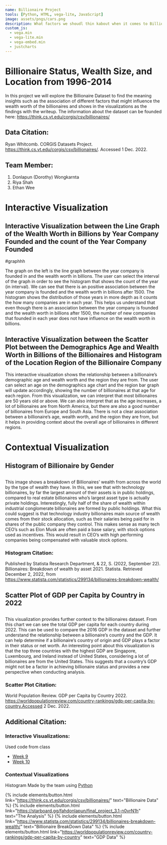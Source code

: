 ```yaml
---
name: Billionaire Project
tools: [Python, HTML, vega-lite, JavaScript]
image: assets/pngs/cars.png
description: What factors we shoudl thin kabout when it comes to Billionaires?
custom_js:
  - vega.min
  - vega-lite.min
  - vega-embed.min
  - justcharts
---
```



# Billionaire Status, Wealth Size, and Location from 1996-2014

In this project we will explore the Billionaire Dataset to find the meaning insights such as the association of different factors that might influence the wealth worth of the billionaires and shows in the visualizations as the findings with the writeup. The information about the dataset can be founded here: https://think.cs.vt.edu/corgis/csv/billionaires/

## Data Citation: 
Ryan Whitcomb. CORGIS Datasets Project. https://think.cs.vt.edu/corgis/csv/billionaires/. Accessed 1 Dec. 2022.

## Team Member:
1. Donlapun (Dorothy) Wongkarnta
2. Riya Shah 
3. Ethan Wee

# Interactive Visualization 

## Interactive Visualization between the Line Graph of the Wealth Worth in Billions by Year Company Founded and the count of the Year Company Founded

#graphhh

The graph on the left is the line graph between the year company is founded in and the wealth worth in billions. 
The user can select the interval of the graph in order to see the histogram that shows the count of the year (in interval). 
We can see that there is an positive association between the year company is founded and the wealth worth in billions after 1500. 
The histogram shows the distribution of those years in more depth as it counts the how many companies are in each year. 
This helps us understand that even though there is an association between the year company is founded and the wealth worth in billions after 1500, 
the number of new companies that founded in each year does not have influence on the wealth worth in billions.

## Interactive Visualization between the Scatter Plot between the Demographics Age and Wealth Worth in Billions of the Billionaires and Histogram of the Location Region of the Billionaire Company

This interactive visualization shows the relationship between a billionaire’s demographic age and wealth worth and the region they are from. The user can select an age on the demographics age chart and the region bar graph will update accordingly, showing the number of billionaires at that age for each region. From this visualization, we can interpret that most billionaires are 50 years old or above. We can also interpret that as the age increases, a lot of billionaires are from North America, but there are also a good number of billionaires from Europe and South Asia. There is not a clear association between a billionaire’s age, wealth worth, and the region they are from, but it helps in providing context about the overall age of billionaires in different regions.

# Contextual Visualization

## Histogram of Billionaire by Gender

![]()
 
This image shows a breakdown of Billionaires’ wealth from across the world by the type of wealth they have. In this, we see that with technology billionaires, by far the largest amount of their assets is in public holdings, compared to real estate billionaires who’s largest asset type is actually private holdings. Interestingly, fully half of the share of wealth within industrial conglomerate billionaires are formed by public holdings. What this could suggest is that technology industry billionaires main source of wealth comes from their stock allocation, such as their salaries being paid for in shares of the public company they control. This makes sense as many tech CEO’s such as Elon Musk are often paid a base salary, with stock options used as incentives. This would result in CEO’s with high performing companies being compensated with valuable stock options.

### Histogram Citation:
Published by Statista Research Department, & 22, S. (2022, September 22). Billionaires: Breakdown of wealth by asset 2021. Statista. Retrieved December 2, 2022, from https://www.statista.com/statistics/299134/billionaires-breakdown-wealth/

## Scatter Plot of GDP per Capita by Country in 2022
![]()

This visualization provides further context to the billionaires dataset. From this chart we can see the total GDP per capita for each country during 2022. This can be used to compare the 2016 GDP in the dataset and further understand the relationship between a billionaire’s country and the GDP. It can help determine if a billionaire’s country of origin and GDP plays a factor in their status or net worth. An interesting point about this visualization is that the top three countries with the highest GDP are Singapore, Luxembourg, and Ireland instead of United States, considering a lot of billionaires are from the United States. This suggests that a country’s GDP might not be a factor in achieving billionaire status and provides a new perspective when conducting analysis.

### Scatter Plot Citation:
World Population Review. GDP per Capita by Country 2022. https://worldpopulationreview.com/country-rankings/gdp-per-capita-by-country.Accessed 2 Dec. 2022.


## Additional Citation:
### Interactive Visualizations:
Used code from class
- [Week 9](https://starboard.gg/jnaiman/inClass_week09_online_fall2022-noY2U59)
- [Week 10](https://starboard.gg/jnaiman/inClass_week10_online_fall2022-nrSZM7g)
### Contextual Visualizations
Histogram
Made by the team using [Python](https://starboard.gg/rshah257/IS445-final-project-python-nxupkrI)

{% include elements/button.html link="https://think.cs.vt.edu/corgis/csv/billionaires/" text="Billionaire Data" %}
{% include elements/button.html link="https://starboard.gg/fahdonlapun/final_project_3.1-n0vrN1h" text="The Analysis" %}
{% include elements/button.html link="https://www.statista.com/statistics/299134/billionaires-breakdown-wealth/" text="Billionaire BreakDown Data" %}
{% include elements/button.html link="https://worldpopulationreview.com/country-rankings/gdp-per-capita-by-country" text="GDP Data" %}

